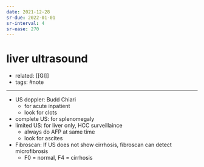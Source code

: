 ```yaml
---
date: 2021-12-28
sr-due: 2022-01-01
sr-interval: 4
sr-ease: 270
---
```


# liver ultrasound

- related: [[GI]]
- tags: #note
---

- US doppler: Budd Chiari
	- for acute inpatient
	- look for clots
- complete US: for splenomegaly
- limited US: for liver only, HCC surveillaince
	- always do AFP at same time
	- look for ascites
- Fibroscan: If US does not show cirrhosis, fibroscan can detect microfibrosis
	- F0 = normal, F4 = cirrhosis
